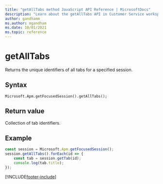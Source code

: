 ```yaml
---
title: "getAllTabs method JavaScript API Reference | MicrosoftDocs"
description: "Learn about the getAllTabs API in Customer Service workspace."
author: gandhamm
ms.author: mgandham
ms.date: 10/01/2021
ms.topic: reference
---
```


# getAllTabs

Returns the unique identifiers of all tabs for a specified session.

## Syntax

`Microsoft.Apm.getFocusedSession().getAllTabs();`

## Return value

Collection of tab identifiers.

## Example

```JavaScript
const session = Microsoft.Apm.getFocusedSession();
session.getAllTabs().forEach(id => {
	const tab = session.getTab(id);
	console.log(tab.title);
});
```

[!INCLUDE[footer-include](../../../../includes/footer-banner.md)]
